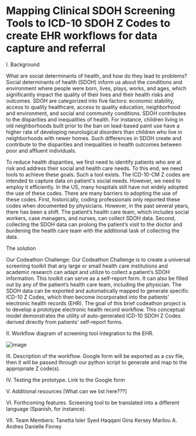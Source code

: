 # Mapping Clinical SDOH Screening Tools to ICD-10 SDOH Z Codes to create EHR workflows for data capture and referral

I.	Background

What are social determinants of health, and how do they lead to problems?
Social determinants of health (SDOH) inform us about the conditions and environment where people were born, lives, plays, works, and ages, which significantly impact the quality of their lives and their health risks and outcomes. SDOH are categorized into five factors: economic stability, access to quality healthcare, access to quality education, neighborhood and environment, and social and community conditions. SDOH contributes to the disparities and inequalities of health. For instance, children living in old neighborhoods built prior to the ban on lead-based paint use have a higher rate of developing neurological disorders than children who live in neighborhoods with newer homes. Such differences in SDOH create and contribute to the disparities and inequalities in health outcomes between poor and affluent individuals. 

To reduce health disparities, we first need to identify patients who are at risk and address their social and health care needs. To this end, we need tools to achieve these goals. Such a tool exists. The ICD-10-CM Z codes are intended to capture data on patient's social needs. However, we need to employ it efficiently. In the US, many hospitals still have not widely adopted the use of these codes. There are many barriers to adopting the use of these codes. First, historically, coding professionals only reported these codes when documented by physicians. However, in the past several years, there has been a shift. The patient’s health care team, which includes social workers, case managers, and nurses, can collect SDOH data. Second, collecting the SDOH data can prolong the patient’s visit to the doctor and burdening the health care team with the additional task of collecting the data.

The solution

Our Codeathon Challenge:
Our Codeathon Challenge is to create a universal screening toolkit that any large or small health care institutions and academic research can adapt and utilize to collect a patient’s SDOH information. This toolkit can serve as a self-report form. It can also be filled out by any of the patient’s health care team, including the physician. The SDOH data can be exported and automatically mapped to generate specific ICD-10 Z Codes, which then become incorporated into the patients’ electronic health records (EHR). The goal of this brief codeathon project is to develop a prototype electronic health record workflow. This conceptual model demonstrates the utility of auto-generated ICD-10 SDOH Z Codes derived directly from patients' self-report forms.

II.	Workflow diagram of screening tool integration to the EHR.

![image](https://user-images.githubusercontent.com/82908318/123143427-9778f880-d428-11eb-962f-8a5bf6a2aa4e.png)


III.	Description of the workflow. 
Google form will be exported as a csv file, then it will be passed through our python script to generate and map to the appropriate Z code(s).

IV.	Testing the prototype. Link to the Google form

V.	Additional resources [What can we list here???]

VI.	Forthcoming features. 
Screening tool to be translated into a different language (Spanish, for instance).

VII.	Team Members:
Tanetta Isler
Syed Haqqani
Gina Kersey
Marilou A. Andres
Danielle Finney

